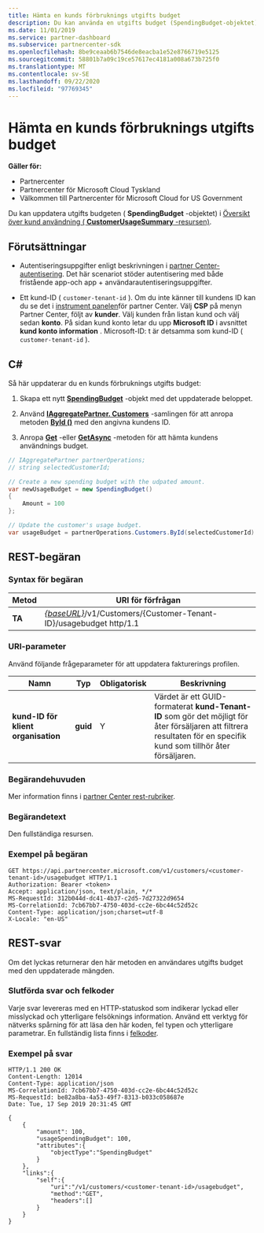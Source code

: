 ```yaml
---
title: Hämta en kunds förbruknings utgifts budget
description: Du kan använda en utgifts budget (SpendingBudget-objektet) för att uppdatera en kund användnings Sammanfattning (CustomerUsageSummary-resursen).
ms.date: 11/01/2019
ms.service: partner-dashboard
ms.subservice: partnercenter-sdk
ms.openlocfilehash: 8be9ceaab6b7546de8eacba1e52e8766719e5125
ms.sourcegitcommit: 58801b7a09c19ce57617ec4181a008a673b725f0
ms.translationtype: MT
ms.contentlocale: sv-SE
ms.lasthandoff: 09/22/2020
ms.locfileid: "97769345"
---
```

# <a name="get-a-customers-usage-spending-budget"></a>Hämta en kunds förbruknings utgifts budget

**Gäller för:**

- Partnercenter
- Partnercenter för Microsoft Cloud Tyskland
- Välkommen till Partnercenter för Microsoft Cloud for US Government

Du kan uppdatera utgifts budgeten ( **SpendingBudget** -objektet) i [Översikt över kund användning ( **CustomerUsageSummary** -resursen)](customer-usage-resources.md#customerusagesummary).

## <a name="prerequisites"></a>Förutsättningar

- Autentiseringsuppgifter enligt beskrivningen i [partner Center-autentisering](partner-center-authentication.md). Det här scenariot stöder autentisering med både fristående app-och app + användarautentiseringsuppgifter.

- Ett kund-ID ( `customer-tenant-id` ). Om du inte känner till kundens ID kan du se det i [instrument panelen](https://partner.microsoft.com/dashboard)för partner Center. Välj **CSP** på menyn Partner Center, följt av **kunder**. Välj kunden från listan kund och välj sedan **konto**. På sidan kund konto letar du upp **Microsoft ID** i avsnittet **kund konto information** . Microsoft-ID: t är detsamma som kund-ID ( `customer-tenant-id` ).

## <a name="c"></a>C\#

Så här uppdaterar du en kunds förbruknings utgifts budget:

1. Skapa ett nytt [**SpendingBudget**](/dotnet/api/microsoft.store.partnercenter.models.usage.spendingbudget) -objekt med det uppdaterade beloppet.

2. Använd [**IAggregatePartner. Customers**](/dotnet/api/microsoft.store.partnercenter.customers.icustomercollection) -samlingen för att anropa metoden [**ById ()**](/dotnet/api/microsoft.store.partnercenter.customers.icustomercollection.byid) med den angivna kundens ID.

3. Anropa [**Get**](/dotnet/api/microsoft.store.partnercenter.subscribedskus.icustomersubscribedskucollection.get) -eller [**GetAsync**](/dotnet/api/microsoft.store.partnercenter.subscribedskus.icustomersubscribedskucollection.getasync) -metoden för att hämta kundens användnings budget.

``` csharp
// IAggregatePartner partnerOperations;
// string selectedCustomerId;

// Create a new spending budget with the udpated amount.
var newUsageBudget = new SpendingBudget()
{
    Amount = 100
};

// Update the customer's usage budget.
var usageBudget = partnerOperations.Customers.ById(selectedCustomerId).UsageBudget.Get();
```

## <a name="rest-request"></a>REST-begäran

### <a name="request-syntax"></a>Syntax för begäran

| Metod    | URI för förfrågan                                                                                             |
|-----------|---------------------------------------------------------------------------------------------------------|
| **TA** | [*{baseURL}*](partner-center-rest-urls.md)/v1/Customers/{Customer-Tenant-ID}/usagebudget http/1.1 |

### <a name="uri-parameter"></a>URI-parameter

Använd följande frågeparameter för att uppdatera fakturerings profilen.

| Namn                   | Typ     | Obligatorisk | Beskrivning                                                                                                                                            |
|------------------------|----------|----------|--------------------------------------------------------------------------------------------------------------------------------------------------------|
| **kund-ID för klient organisation** | **guid** | Y        | Värdet är ett GUID-formaterat **kund-Tenant-ID** som gör det möjligt för åter försäljaren att filtrera resultaten för en specifik kund som tillhör åter försäljaren. |

### <a name="request-headers"></a>Begärandehuvuden

Mer information finns i [partner Center rest-rubriker](headers.md).

### <a name="request-body"></a>Begärandetext

Den fullständiga resursen.

### <a name="request-example"></a>Exempel på begäran

```http
GET https://api.partnercenter.microsoft.com/v1/customers/<customer-tenant-id>/usagebudget HTTP/1.1
Authorization: Bearer <token>
Accept: application/json, text/plain, */*
MS-RequestId: 312b044d-dc41-4b37-c2d5-7d27322d9654
MS-CorrelationId: 7cb67bb7-4750-403d-cc2e-6bc44c52d52c
Content-Type: application/json;charset=utf-8
X-Locale: "en-US"
```

## <a name="rest-response"></a>REST-svar

Om det lyckas returnerar den här metoden en användares utgifts budget med den uppdaterade mängden.

### <a name="response-success-and-error-codes"></a>Slutförda svar och felkoder

Varje svar levereras med en HTTP-statuskod som indikerar lyckad eller misslyckad och ytterligare felsöknings information. Använd ett verktyg för nätverks spårning för att läsa den här koden, fel typen och ytterligare parametrar. En fullständig lista finns i [felkoder](error-codes.md).

### <a name="response-example"></a>Exempel på svar

```http
HTTP/1.1 200 OK
Content-Length: 12014
Content-Type: application/json
MS-CorrelationId: 7cb67bb7-4750-403d-cc2e-6bc44c52d52c
MS-RequestId: be82a8ba-4a53-49f7-8313-b033c058687e
Date: Tue, 17 Sep 2019 20:31:45 GMT

{
    {
        "amount": 100,
        "usageSpendingBudget": 100,
        "attributes":{
            "objectType":"SpendingBudget"
        }
    },
    "links":{
        "self":{
            "uri":"/v1/customers/<customer-tenant-id>/usagebudget",
            "method":"GET",
            "headers":[]
        }
    }
}
```
